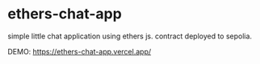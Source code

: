 # ethers-chat-app
simple little chat application using ethers js. contract deployed to sepolia.

DEMO: https://ethers-chat-app.vercel.app/
